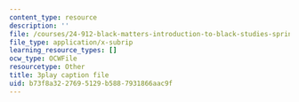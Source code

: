 ```yaml
---
content_type: resource
description: ''
file: /courses/24-912-black-matters-introduction-to-black-studies-spring-2017/b73f8a3227695129b5887931866aac9f_TFLHRW3ldOA.vtt
file_type: application/x-subrip
learning_resource_types: []
ocw_type: OCWFile
resourcetype: Other
title: 3play caption file
uid: b73f8a32-2769-5129-b588-7931866aac9f
---
```


